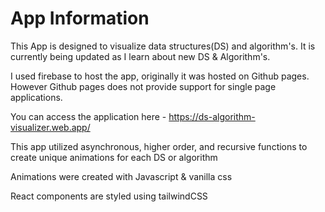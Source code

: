 # App Information

This App is designed to visualize data structures(DS) and algorithm's. It is currently being updated as I learn about new DS & Algorithm's.

I used firebase to host the app, originally it was hosted on Github pages. However Github pages does not provide support for single page applications.

You can access the application here - https://ds-algorithm-visualizer.web.app/

This app utilized asynchronous, higher order, and recursive functions to create unique animations for each DS or algorithm

Animations were created with Javascript & vanilla css

React components are styled using tailwindCSS